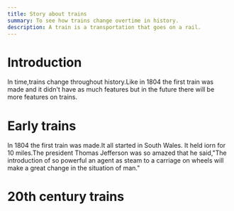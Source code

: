 ```yaml
---
title: Story about trains
summary: To see how trains change overtime in history.
description: A train is a transportation that goes on a rail.
---
```

# Introduction
 
In time,trains change throughout history.Like in 1804 the first
train was made and it didn't have as much features but in the 
future there will be more features on trains.

# Early trains

In 1804 the first train was made.It all started in South Wales.
It held iorn for 10 miles.The president Thomas Jefferson was so 
amazed that he said,"The introduction of so powerful an agent as
steam to a carriage on wheels will make a great change in the 
situation of man."

# 20th century trains 

